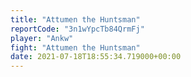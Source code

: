 ```yaml
---
title: "Attumen the Huntsman"
reportCode: "3n1wYpcTb84QrmFj"
player: "Ankw"
fight: "Attumen the Huntsman"
date: 2021-07-18T18:55:34.719000+00:00
---
```

